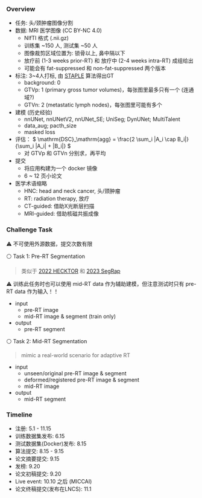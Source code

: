 ### Overview

- 任务: 头/颈肿瘤图像分割
- 数据: MRI 医学图像 (CC BY-NC 4.0)
  - NIfTI 格式 (.nii.gz)
  - 训练集 ~150 人, 测试集 ~50 人
  - 图像裁剪区域位置为: 锁骨以上, 鼻中隔以下
  - 放疗前 (1-3 weeks prior-RT) 和 放疗中 (2-4 weeks intra-RT) 成组给出
  - 可能会有 fat-suppressed 和 non-fat-suppressed 两个版本
- 标注: 3~4人打标, 由 [STAPLE](https://pubmed.ncbi.nlm.nih.gov/36761036/) 算法得出GT
  - background: 0
  - GTVp: 1 (primary gross tumor volumes)，每张图里最多只有一个 (连通域?) 
  - GTVn: 2 (metastatic lymph nodes)，每张图里可能有多个
- 建模 (历史经验)
  - nnUNet, nnUNetV2, nnUNet_SE; UniSeg; DynUNet; MultiTalent
  - data_aug; pacth_size
  - masked loss
- 评估： $ \mathrm{DSC}_\mathrm{agg} = \frac{2 \sum_i |A_i \cap B_i|}{\sum_i |A_i| + |B_i|} $
  - 对 GTVp 和 GTVn 分别求，再平均
- 提交
  - 将应用构建为一个 docker 镜像
  - 6 ~ 12 页小论文
- 医学术语缩略
  - HNC: head and neck cancer, 头/颈肿瘤
  - RT: radiation therapy, 放疗
  - CT-guided: 借助X光断层扫描
  - MRI-guided: 借助核磁共振成像


### Challenge Task

⚠ 不可使用外源数据，提交次数有限

⚪ Task 1: Pre-RT Segmentation

> 类似于 [2022 HECKTOR](https://hecktor.grand-challenge.org/Overview/) 和 [2023 SegRap](https://segrap2023.grand-challenge.org/)

⚠ 训练此任务时也可以使用 mid-RT data 作为辅助建模，但注意测试时只有 pre-RT data 作为输入！！

- input
  - pre-RT image
  - mid-RT image & segment (train only)
- output
  - pre-RT segment

⚪ Task 2: Mid-RT Segmentation

> mimic a real-world scenario for adaptive RT

- input
  - unseen/original pre-RT image & segment
  - deformed/registered pre-RT image & segment
  - mid-RT image
- output
  - mid-RT segment


### Timeline

- 注册: 5.1 - 11.15
- 训练数据集发布: 6.15
- 测试数据集(Docker)发布: 8.15
- 算法提交: 8.15 - 9.15
- 论文摘要提交: 9.15
- 发榜: 9.20
- 论文初稿提交: 9.20
- Live event: 10.10 之后 (MICCAI)
- 论文终稿提交(发布在LNCS): 11.1
